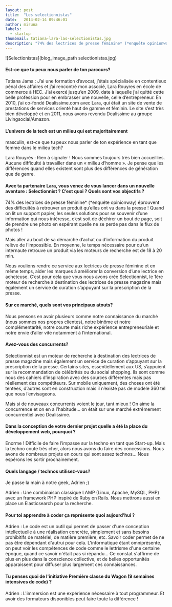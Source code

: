 ```yaml
---
layout: post
title:  "Les selectionnistas"
date:   2014-02-14 09:46:01
author: miruna
labels:
  - startup
thumbnail: tatiana-lara-las-selectionistas.jpg
description: "74% des lectrices de presse féminine* (*enquête opinionway) éprouvent des difficultés à retrouver un produit qu’elles ont vu dans la presse ! Quand on lit un support papier, les seules solutions pour se souvenir d’une information qui nous intéresse, c’est soit de déchirer un bout de page, soit de prendre une photo en espérant quelle ne se perde pas dans le flux de photos ! Nous voulions rendre ce service aux lectrices de presse féminine et en même temps, aider les marques à améliorer la conversion d’une lectrice en acheteuse."
---
```



![Selectionistas](blog_image_path selectionistas.jpg)

#### Est-ce que tu peux nous parler de ton parcours?

Tatiana Jama : J’ai une formation d’avocat, j’étais spécialisée en contentieux pénal des affaires et j’ai rencontré mon associé, Lara Rouyres en école de commerce à HEC. J’ai exercé jusqu’en 2009, date à laquelle j’ai quitté cette belle profession pour en embrasser une nouvelle, celle d’entrepreneur. En 2010, j’ai co-fondé Dealissime.com avec Lara, qui était un site de vente de prestations de services orienté haut de gamme et féminin. Le site s’est très bien développé et en 2011, nous avons revendu Dealissime au groupe Livingsocial/Amazon.

#### L’univers de la tech est un milieu qui est majoritairement
masculin, est-ce que tu peux nous parler de ton expérience en tant que femme dans le milieu tech?

Lara Rouyrès : Rien à signaler ! Nous sommes toujours très bien accueillies. Aucune difficulté à travailler dans un « milieu d’homme ». Je pense que les différences quand elles existent sont plus des différences de génération que de genre.


#### Avec ta partenaire Lara, vous venez de vous lancer dans un nouvelle aventure : Selectionnist ?  C’est quoi ? Quels sont vos objectifs ?

74% des lectrices de presse féminine* (*enquête opinionway) éprouvent des difficultés à retrouver un produit qu’elles ont vu dans la presse !
Quand on lit un support papier, les seules solutions pour se souvenir d’une information qui nous intéresse, c’est soit de déchirer un bout de page, soit de prendre une photo en espérant quelle ne se perde pas dans le flux de photos !

Mais aller au bout de sa démarche d’achat ou d’information du produit relève de l’impossible. En moyenne, le temps nécessaire pour qu’un internaute retrouve un produit via les moteurs de recherche est de 18 à 20 min.

Nous voulions rendre ce service aux lectrices de presse féminine et en même temps, aider les marques à améliorer la conversion d’une lectrice en acheteuse. C’est pour cela que vous nous avons crée Selectionnist, le 1ère moteur de recherche à destination des lectrices de presse magazine mais également un service de curation s’appuyant sur la prescription de la presse.


#### Sur ce marché, quels sont vos principaux atouts?

Nous pensons en avoir plusieurs comme notre connaissance du marché (nous sommes nos propres clientes), notre binôme et notre complémentarité, notre courte mais riche expérience entrepreneuriale et notre envie d’aller vite notamment à l’international.


#### Avez-vous des concurrents?

Selectionnist est un moteur de recherche à destination des lectrices de presse magazine mais également un service de curation s’appuyant sur la prescription de la presse.
Certains sites, essentiellement aux US, s’appuient sur la recommandation de célébrités ou du social shopping. Ils sont comme nous des cahiers d’inspiration avec des sources différentes mais pas réellement des compétiteurs.
Sur mobile uniquement, des choses ont été tentées, d’autres sont en construction mais il n’existe pas de modèle 360 tel que nous l’envisageons.

Mais si de nouveaux concurrents voient le jour, tant mieux ! On aime la concurrence et on en a l’habitude… on était sur une marché extrêmement concurrentiel avec Dealissime.


#### Dans la conception de votre dernier projet quelle a été la place du développement web, pourquoi ?

Enorme ! Difficile de faire l’impasse sur la techno en tant que Start-up. Mais la techno coute très cher, alors nous avons du faire des concessions. Nous avons de nombreux projets en cours qui sont assez technos… Nous espérons les sortir prochainement.


#### Quels langage / technos utilisez-vous?

Je passe la main à notre geek, Adrien ;)

Adrien : Une combinaison classique LAMP (Linux, Apache, MySQL, PHP) avec un framework PHP inspiré de Ruby on Rails. Nous mettrons aussi en place un Elasticsearch pour la recherche.


#### Pour toi apprendre à coder ça représente quoi aujourd’hui ?

Adrien : Le code est un outil qui permet de passer d'une conception intellectuelle à une réalisation concrète, simplement et sans besoins prohibitifs de matériel, de matière première, etc. Savoir coder permet de ne pas être dépendant d'autrui pour cela. L'informatique étant omniprésente, on peut voir les compétences de code comme le lettrisme d'une certaine époque, quand ce savoir n'était pas si répandu…
Ce constat s'affirme de plus en plus dans la conscience collective, et de belles opportunités apparaissent pour diffuser plus largement ces connaissances.


#### Tu penses quoi de l'initiative Première classe du Wagon (9 semaines intensives de code) ?

Adrien : L'immersion est une expérience nécessaire à tout programmeur. Et avoir des formateurs disponibles peut faire toute la différence !


